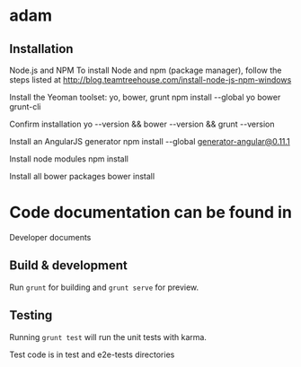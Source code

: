 # adam

## Installation
Node.js and NPM
To install Node and npm (package manager), follow the steps listed at http://blog.teamtreehouse.com/install-node-js-npm-windows

Install the Yeoman toolset: 
yo, bower, grunt npm install --global yo bower grunt-cli

Confirm installation 
yo --version && bower --version && grunt --version

Install an AngularJS generator 
npm install --global generator-angular@0.11.1

Install node modules 
npm install

Install all bower packages 
bower install

# Code documentation can be found in
Developer documents

## Build & development

Run `grunt` for building and `grunt serve` for preview.

## Testing 

Running `grunt test` will run the unit tests with karma.

Test code is in test and e2e-tests directories

